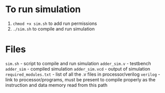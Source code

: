 # To run simulation
1. `chmod +x sim.sh` to add run permissions
2. `./sim.sh` to compile and run simulation

# Files
`sim.sh` - script to compile and run simulation
`adder_sim.v` - testbench
`adder_sim` - compiled simulation
`adder_sim.vcd` - output of simulation
`required_modules.txt` - list of all the .v files in processor/verilog
`verilog` - link to processor/programs, must be present to compile properly as the instruction and data memory read from this path


